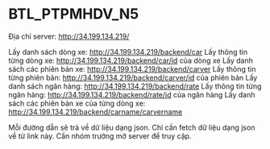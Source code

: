 # BTL_PTPMHDV_N5

Địa chỉ server: http://34.199.134.219/

Lấy danh sách dòng xe: http://34.199.134.219/backend/car
Lấy thông tin từng dòng xe: http://34.199.134.219/backend/car/id của dòng xe
Lấy danh sách các phiên bản xe: http://34.199.134.219/backend/carver
Lấy thông tin từng phiên bản: http://34.199.134.219/backend/carver/id của phiên bản
Lấy danh sách ngân hàng: http://34.199.134.219/backend/rate
Lấy thông tin từng ngân hàng: http://34.199.134.219/backend/rate/id của ngân hàng
Lấy danh sách các phiên bản xe của từng dòng xe: http://34.199.134.219/backend/carname/carvername

Mỗi đường dẫn sẽ trả về dữ liệu dạng json. Chỉ cần fetch dữ liệu dạng json về từ link này.
Cần nhóm trưởng mở server để truy cập.